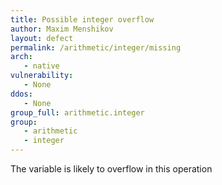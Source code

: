 ```yaml
---
title: Possible integer overflow
author: Maxim Menshikov
layout: defect
permalink: /arithmetic/integer/missing
arch:
   - native
vulnerability:
   - None
ddos:
   - None
group_full: arithmetic.integer
group:
   - arithmetic
   - integer
---
```


The variable is likely to overflow in this operation